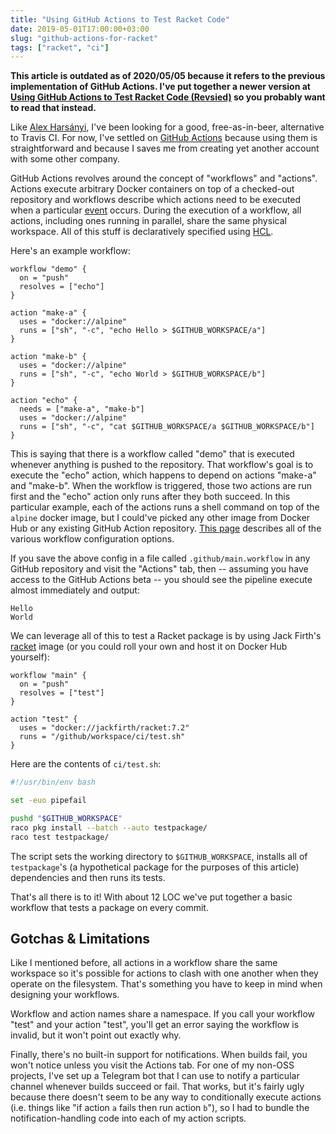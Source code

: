 ```yaml
---
title: "Using GitHub Actions to Test Racket Code"
date: 2019-05-01T17:00:00+03:00
slug: "github-actions-for-racket"
tags: ["racket", "ci"]
---
```


**This article is outdated as of 2020/05/05 because it refers to the
previous implementation of GitHub Actions.  I've put together a newer
version at [Using GitHub Actions to Test Racket Code (Revsied)] so you
probably want to read that instead.**

[Using GitHub Actions to Test Racket Code (Revsied)]: /2020/05/05/github-actions-for-racket-revised


Like [Alex Harsányi][alex-hhh], I've been looking for a good,
free-as-in-beer, alternative to Travis CI.  For now, I've settled on
[GitHub Actions][actions] because using them is straightforward and
because I saves me from creating yet another account with some other
company.

<!--more-->

GitHub Actions revolves around the concept of "workflows" and
"actions".  Actions execute arbitrary Docker containers on top of a
checked-out repository and workflows describe which actions need to be
executed when a particular [event] occurs.  During the execution of a
workflow, all actions, including ones running in parallel, share the
same physical workspace.  All of this stuff is declaratively specified
using [HCL].

Here's an example workflow:

```hcl
workflow "demo" {
  on = "push"
  resolves = ["echo"]
}

action "make-a" {
  uses = "docker://alpine"
  runs = ["sh", "-c", "echo Hello > $GITHUB_WORKSPACE/a"]
}

action "make-b" {
  uses = "docker://alpine"
  runs = ["sh", "-c", "echo World > $GITHUB_WORKSPACE/b"]
}

action "echo" {
  needs = ["make-a", "make-b"]
  uses = "docker://alpine"
  runs = ["sh", "-c", "cat $GITHUB_WORKSPACE/a $GITHUB_WORKSPACE/b"]
}
```

This is saying that there is a workflow called "demo" that is executed
whenever anything is pushed to the repository.  That workflow's goal
is to execute the "echo" action, which happens to depend on actions
"make-a" and "make-b".  When the workflow is triggered, those two
actions are run first and the "echo" action only runs after they both
succeed.  In this particular example, each of the actions runs a shell
command on top of the `alpine` docker image, but I could've picked any
other image from Docker Hub or any existing GitHub Action repository.
[This page][docs] describes all of the various workflow configuration
options.

If you save the above config in a file called `.github/main.workflow`
in any GitHub repository and visit the "Actions" tab, then -- assuming
you have access to the GitHub Actions beta -- you should see the
pipeline execute almost immediately and output:

    Hello
    World

We can leverage all of this to test a Racket package is by using Jack
Firth's [racket] image (or you could roll your own and host it on
Docker Hub yourself):

```hcl
workflow "main" {
  on = "push"
  resolves = ["test"]
}

action "test" {
  uses = "docker://jackfirth/racket:7.2"
  runs = "/github/workspace/ci/test.sh"
}
```

Here are the contents of `ci/test.sh`:

```bash
#!/usr/bin/env bash

set -euo pipefail

pushd "$GITHUB_WORKSPACE"
raco pkg install --batch --auto testpackage/
raco test testpackage/
```

The script sets the working directory to `$GITHUB_WORKSPACE`, installs
all of `testpackage`'s (a hypothetical package for the purposes of
this article) dependencies and then runs its tests.

That's all there is to it!  With about 12 LOC we've put together a
basic workflow that tests a package on every commit.

## Gotchas & Limitations

Like I mentioned before, all actions in a workflow share the same
workspace so it's possible for actions to clash with one another when
they operate on the filesystem.  That's something you have to keep in
mind when designing your workflows.

Workflow and action names share a namespace.  If you call your
workflow "test" and your action "test", you'll get an error saying the
workflow is invalid, but it won't point out exactly why.

Finally, there's no built-in support for notifications.  When builds
fail, you won't notice unless you visit the Actions tab.  For one of
my non-OSS projects, I've set up a Telegram bot that I can use to
notify a particular channel whenever builds succeed or fail.  That
works, but it's fairly ugly because there doesn't seem to be any way
to conditionally execute actions (i.e. things like "if action `a`
fails then run action `b`"), so I had to bundle the
notification-handling code into each of my action scripts.


[HCL]: https://github.com/hashicorp/hcl
[actions]: https://github.com/features/actions
[alex-hhh]: https://alex-hhh.github.io/2019/04/build-racket-packages-with-azure-pipelines.html
[docs]: https://developer.github.com/actions/managing-workflows/workflow-configuration-options/
[event]: https://developer.github.com/actions/managing-workflows/workflow-configuration-options/#events-supported-in-workflow-files
[racket]: https://hub.docker.com/r/jackfirth/racket
